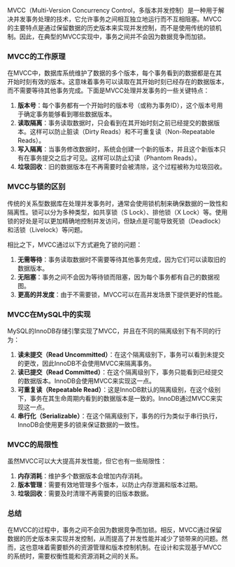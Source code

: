 MVCC（Multi-Version Concurrency Control，多版本并发控制）是一种用于解决并发事务处理的技术，它允许事务之间相互独立地运行而不互相阻塞。MVCC的主要特点是通过保留数据的历史版本来实现并发控制，而不是使用传统的锁机制。因此，在典型的MVCC实现中，事务之间并不会因为数据竞争而加锁。

### MVCC的工作原理

在MVCC中，数据库系统维护了数据的多个版本，每个事务看到的数据都是在其开始时刻有效的版本。这意味着事务可以读取在其开始时刻已经存在的数据版本，而不需要等待其他事务完成。下面是MVCC处理并发事务的一些关键特点：

1. **版本号**：每个事务都有一个开始时的版本号（或称为事务ID），这个版本号用于确定事务能够看到哪些数据版本。
2. **读取隔离**：事务读取数据时，只会看到在其开始时刻之前已经提交的数据版本。这样可以防止脏读（Dirty Reads）和不可重复读（Non-Repeatable Reads）。
3. **写入隔离**：当事务修改数据时，系统会创建一个新的版本，并且这个新版本只有在事务提交之后才可见。这样可以防止幻读（Phantom Reads）。
4. **垃圾回收**：旧的数据版本在不再需要时会被清除，这个过程被称为垃圾回收。

### MVCC与锁的区别

传统的关系型数据库在处理并发事务时，通常会使用锁机制来确保数据的一致性和隔离性。锁可以分为多种类型，如共享锁（S Lock）、排他锁（X Lock）等。使用锁的好处是可以更加精确地控制并发访问，但缺点是可能导致死锁（Deadlock）和活锁（Livelock）等问题。

相比之下，MVCC通过以下方式避免了锁的问题：

1. **无需等待**：事务读取数据时不需要等待其他事务完成，因为它们可以读取旧的数据版本。
2. **无阻塞**：事务之间不会因为等待锁而阻塞，因为每个事务都有自己的数据视图。
3. **更高的并发度**：由于不需要锁，MVCC可以在高并发场景下提供更好的性能。

### MVCC在MySQL中的实现

MySQL的InnoDB存储引擎实现了MVCC，并且在不同的隔离级别下有不同的行为：

1. **读未提交（Read Uncommitted）**：在这个隔离级别下，事务可以看到未提交的更改，因此InnoDB不会使用MVCC来隔离事务。
2. **读已提交（Read Committed）**：在这个隔离级别下，事务只能看到已经提交的数据版本。InnoDB会使用MVCC来实现这一点。
3. **可重复读（Repeatable Read）**：这是InnoDB默认的隔离级别，在这个级别下，事务在其生命周期内看到的数据版本是一致的。InnoDB通过MVCC来实现这一点。
4. **串行化（Serializable）**：在这个隔离级别下，事务的行为类似于串行执行，InnoDB会使用更多的锁来保证数据的一致性。

### MVCC的局限性

虽然MVCC可以大大提高并发性能，但它也有一些局限性：

1. **内存消耗**：维护多个数据版本会增加内存消耗。
2. **版本管理**：需要有效地管理多个版本，以防止内存泄漏和版本过期。
3. **垃圾回收**：需要及时清理不再需要的旧版本数据。

### 总结

在MVCC的过程中，事务之间不会因为数据竞争而加锁。相反，MVCC通过保留数据的历史版本来实现并发控制，从而提高了并发性能并减少了锁带来的问题。然而，这也意味着需要额外的资源管理和版本控制机制。在设计和实现基于MVCC的系统时，需要权衡性能和资源消耗之间的关系。